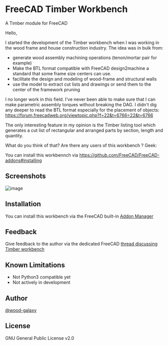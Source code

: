 # FreeCAD Timber Workbench
A Timber module for FreeCAD

Hello,

I started the development of the Timber workbench when I was working in the wood frame and house construction industry.
The idea was in bulk from:

* generate wood assembly machining operations (tenon/mortar pair for example)
* Make the BTL format compatible with FreeCAD design2machine a standard that some frame size centers can use.
* facilitate the design and modeling of wood-frame and structural walls
* use the model to extract cut lists and drawings or send them to the center of the framework pruning

I no longer work in this field.
I've never been able to make sure that I can make parametric assembly torques without breaking the DAG.
I didn't dig any deeper to read the BTL format especially for the placement of objects: https://forum.freecadweb.org/viewtopic.php?f=22&t=6766=22&t=6766

The only interesting feature in my opinion is the Timber listing tool which generates a cut list of rectangular and arranged parts by section, length and quantity.

What do you think of that? Are there any users of this workbench ? Geek: 

You can install this workbennch via https://github.com/FreeCAD/FreeCAD-addons#installing


## Screenshots 
![image](https://user-images.githubusercontent.com/4140247/59509848-3228bf00-8e80-11e9-8be9-aa457fde7e63.png)


## Installation
You can install this workbench via the FreeCAD built-in [Addon Manager](https://github.com/FreeCAD/FreeCAD-addons#1-builtin-addon-manager)


## Feedback
Give feedback to the author via the dedicated FreeCAD [thread discussing Timber workbench](https://forum.freecadweb.org/viewtopic.php?t=12559)  


## Known Limitations
* Not Python3 compatible yet  
* Not actively in development  


## Author
[@wood-galaxy](https://github.com/wood-galaxy)


## License
GNU General Public License v2.0